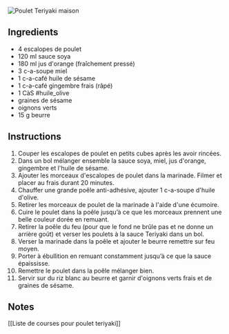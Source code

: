 


![Poulet Teriyaki maison](https://i0.wp.com/www.mesinspirationsculinaires.com/wp-content/uploads/2020/02/poulet-teriyaki-1.jpg?fit&#x3D;600%2C400&amp;ssl&#x3D;1)

## Ingredients

- 4  escalopes de poulet
- 120 ml sauce soya
- 180 ml jus d&#39;orange (fraîchement pressé)
- 3 c-a-soupe miel
- 1 c-a-café huile de sésame
- 1 c-a-café gingembre frais (râpé)
- 1 CàS #huile_olive  
- graines de sésame
- oignons verts
- 15 g beurre

## Instructions

1. Couper les escalopes de poulet en petits cubes après les avoir rincées.
2. Dans un bol mélanger ensemble la sauce soya, miel, jus d'orange, gingembre et l'huile de sésame.
3. Ajouter les morceaux d'escalopes de poulet dans la marinade. Filmer et placer au frais durant 20 minutes.
4. Chauffer une grande poêle anti-adhésive, ajouter 1 c-a-soupe d'huile d'olive.
5. Retirer les morceaux de poulet de la marinade à l'aide d'une écumoire.
6. Cuire le poulet dans la poêle jusqu’à ce que les morceaux prennent une belle couleur dorée en remuant.
7. Retirer la poêle du feu (pour que le fond ne brûle pas et ne donne un arrière goût) et verser les poulets à la sauce Teriyaki dans un bol.
8. Verser la marinade dans la poêle et ajouter le beurre remettre sur feu moyen.
9. Porter à ébullition en remuant constamment jusqu’à ce que la sauce épaississe.
10. Remettre le poulet dans la poêle mélanger bien.
11. Servir sur du riz blanc au beurre et garnir d'oignons verts frais et de graines de sésame.


## Notes

[[Liste de courses pour poulet teriyaki]]
